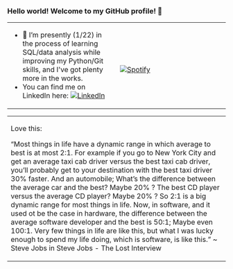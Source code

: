 ### Hello world! Welcome to my GitHub profile! 👋 


<!-- Icons -->
[1.2]: https://raw.githubusercontent.com/MartinHeinz/MartinHeinz/master/linkedin-3-16.png (LinkedIn icon without padding)
<!-- Links to my social media accounts -->
[1]: https://www.linkedin.com/in/keithstack/

<table width="100%"> 
  <tr>
  <td width="50%">
    
<!-- feed start -->      
- 🌱 I’m presently (1/22) in the process of learning SQL/data analysis while improving my Python/Git skills, and I've got plenty more in the works.
- You can find me on LinkedIn here: [![LinkedIn][1.2]][1]
<!-- feed end -->
    
  </td>
  <td width="50%">  
 
<!-- feed start -->
&nbsp; <br> [![Spotify](https://novatorem-nu-seven.vercel.app/api/spotify)](https://open.spotify.com/user/1280520793)    
<!-- feed end -->

  </td>
  </table>
  
<table width="100%"> 
  <tr>
  <td width="50%">

Love this:

“Most things in life have a dynamic range in which average to best is at most 2:1. For example if you go to New York City and get an average taxi cab driver versus the best taxi cab driver, you’ll probably get to your destination with the best taxi driver 30% faster. And an automobile; What’s the difference between the average car and the best? Maybe 20% ?  The best CD player versus the average CD player? Maybe 20% ? So 2:1 is a big dynamic range for most things in life. Now, in software, and it used ot be the case in hardware, the difference between the average software developer and the best is 50:1; Maybe even 100:1. Very few things in life are like this, but what I was lucky enough to spend my life doing, which is software, is like this.” 
~ Steve Jobs in Steve Jobs - The Lost Interview

<!-- Badges for things I'm working on
![](https://img.shields.io/badge/Editor-VS_Code-informational?style=flat&logo=<LOGO_NAME>&logoColor=white&color=2bbc8a)
![](https://img.shields.io/badge/Editor-IntelliJ_IDEA-informational?style=flat&logo=<LOGO_NAME>&logoColor=white&color=2bbc8a)

More here: https://towardsdatascience.com/build-a-stunning-readme-for-your-github-profile-9b80434fe5d7
  https://yushi95.medium.com/how-to-create-a-beautiful-readme-for-your-github-profile-36957caa711c
<!--
**MrStacks/MrStacks** is a ✨ _special_ ✨ repository because its `README.md` (this file) appears on your GitHub profile.

Here are some ideas to get you started:

- 🔭 I’m currently working on ...
- 🌱 I’m currently learning ...
- 👯 I’m looking to collaborate on ...
- 🤔 I’m looking for help with ...
- 💬 Ask me about ...
- 📫 How to reach me: ...
- 😄 Pronouns: ...
- ⚡ Fun fact: ...
![](https://img.shields.io/badge/<WORD_ON_LEFT>-<WORD_ON_RIGHT>-informational?style=flat&logo=<LOGO_NAME>&logoColor=white&color=2bbc8a)

, or on [![Twitter][2.2]][2].
[2.2]: http://i.imgur.com/wWzX9uB.png (twitter icon without padding)
[2]: https://twitter.com/CDNKeithStack

-->
